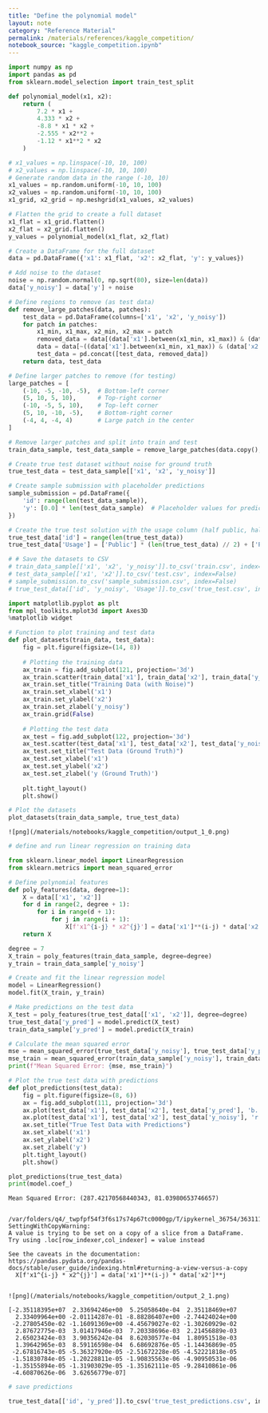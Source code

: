 ```yaml
---
title: "Define the polynomial model"
layout: note
category: "Reference Material"
permalink: /materials/references/kaggle_competition/
notebook_source: "kaggle_competition.ipynb"
---
```


```python
import numpy as np
import pandas as pd
from sklearn.model_selection import train_test_split

def polynomial_model(x1, x2):
    return (
        7.2 * x1 +
        4.333 * x2 +
        -8.8 * x1 * x2 +
        -2.555 * x2**2 +
        -1.12 * x1**2 * x2
    )

# x1_values = np.linspace(-10, 10, 100)
# x2_values = np.linspace(-10, 10, 100)
# Generate random data in the range (-10, 10)
x1_values = np.random.uniform(-10, 10, 100)
x2_values = np.random.uniform(-10, 10, 100)
x1_grid, x2_grid = np.meshgrid(x1_values, x2_values)

# Flatten the grid to create a full dataset
x1_flat = x1_grid.flatten()
x2_flat = x2_grid.flatten()
y_values = polynomial_model(x1_flat, x2_flat)

# Create a DataFrame for the full dataset
data = pd.DataFrame({'x1': x1_flat, 'x2': x2_flat, 'y': y_values})

# Add noise to the dataset
noise = np.random.normal(0, np.sqrt(80), size=len(data))
data['y_noisy'] = data['y'] + noise

# Define regions to remove (as test data)
def remove_large_patches(data, patches):
    test_data = pd.DataFrame(columns=['x1', 'x2', 'y_noisy'])
    for patch in patches:
        x1_min, x1_max, x2_min, x2_max = patch
        removed_data = data[(data['x1'].between(x1_min, x1_max)) & (data['x2'].between(x2_min, x2_max))] 
        data = data[~((data['x1'].between(x1_min, x1_max)) & (data['x2'].between(x2_min, x2_max)))]
        test_data = pd.concat([test_data, removed_data]) 
    return data, test_data 

# Define larger patches to remove (for testing)
large_patches = [
    (-10, -5, -10, -5),  # Bottom-left corner
    (5, 10, 5, 10),      # Top-right corner
    (-10, -5, 5, 10),    # Top-left corner
    (5, 10, -10, -5),    # Bottom-right corner
    (-4, 4, -4, 4)       # Large patch in the center
]

# Remove larger patches and split into train and test
train_data_sample, test_data_sample = remove_large_patches(data.copy(), large_patches)

# Create true test dataset without noise for ground truth
true_test_data = test_data_sample[['x1', 'x2', 'y_noisy']]

# Create sample submission with placeholder predictions
sample_submission = pd.DataFrame({
    'id': range(len(test_data_sample)),
    'y': [0.0] * len(test_data_sample)  # Placeholder values for predictions
})

# Create the true test solution with the usage column (half public, half private)
true_test_data['id'] = range(len(true_test_data))
true_test_data['Usage'] = ['Public'] * (len(true_test_data) // 2) + ['Private'] * (len(true_test_data) - len(true_test_data) // 2)

# # Save the datasets to CSV
# train_data_sample[['x1', 'x2', 'y_noisy']].to_csv('train.csv', index=False)
# test_data_sample[['x1', 'x2']].to_csv('test.csv', index=False)
# sample_submission.to_csv('sample_submission.csv', index=False)
# true_test_data[['id', 'y_noisy', 'Usage']].to_csv('true_test.csv', index=False)

```


```python
import matplotlib.pyplot as plt
from mpl_toolkits.mplot3d import Axes3D
%matplotlib widget

# Function to plot training and test data
def plot_datasets(train_data, test_data):
    fig = plt.figure(figsize=(14, 8))
    
    # Plotting the training data
    ax_train = fig.add_subplot(121, projection='3d')
    ax_train.scatter(train_data['x1'], train_data['x2'], train_data['y_noisy'], c=train_data['y_noisy'], cmap='viridis', s=14)
    ax_train.set_title("Training Data (with Noise)")
    ax_train.set_xlabel('x1')
    ax_train.set_ylabel('x2')
    ax_train.set_zlabel('y_noisy')
    ax_train.grid(False)
    
    # Plotting the test data
    ax_test = fig.add_subplot(122, projection='3d')
    ax_test.scatter(test_data['x1'], test_data['x2'], test_data['y_noisy'], c=test_data['y_noisy'], cmap='plasma', s=14)
    ax_test.set_title("Test Data (Ground Truth)")
    ax_test.set_xlabel('x1')
    ax_test.set_ylabel('x2')
    ax_test.set_zlabel('y (Ground Truth)')
    
    plt.tight_layout()
    plt.show()

# Plot the datasets
plot_datasets(train_data_sample, true_test_data)
```


    ![png](/materials/notebooks/kaggle_competition/output_1_0.png)

```python
# define and run linear regression on training data

from sklearn.linear_model import LinearRegression
from sklearn.metrics import mean_squared_error

# Define polynomial features
def poly_features(data, degree=1):
    X = data[['x1', 'x2']]
    for d in range(2, degree + 1):
        for i in range(d + 1):
            for j in range(i + 1):
                X[f'x1^{i-j} * x2^{j}'] = data['x1']**(i-j) * data['x2']**j
    return X

degree = 7
X_train = poly_features(train_data_sample, degree=degree)
y_train = train_data_sample['y_noisy']

# Create and fit the linear regression model
model = LinearRegression()
model.fit(X_train, y_train)

# Make predictions on the test data
X_test = poly_features(true_test_data[['x1', 'x2']], degree=degree)
true_test_data['y_pred'] = model.predict(X_test)
train_data_sample['y_pred'] = model.predict(X_train)

# Calculate the mean squared error
mse = mean_squared_error(true_test_data['y_noisy'], true_test_data['y_pred'])
mse_train = mean_squared_error(train_data_sample['y_noisy'], train_data_sample['y_pred'])
print(f"Mean Squared Error: {mse, mse_train}")

# Plot the true test data with predictions
def plot_predictions(test_data):
    fig = plt.figure(figsize=(8, 6))
    ax = fig.add_subplot(111, projection='3d')
    ax.plot(test_data['x1'], test_data['x2'], test_data['y_pred'], 'b.')
    ax.plot(test_data['x1'], test_data['x2'], test_data['y_noisy'], 'r.')
    ax.set_title("True Test Data with Predictions")
    ax.set_xlabel('x1')
    ax.set_ylabel('x2')
    ax.set_zlabel('y')
    plt.tight_layout()
    plt.show()

plot_predictions(true_test_data)
print(model.coef_)
```

    Mean Squared Error: (287.42170568440343, 81.03980653746657)


    /var/folders/q4/_twpfpf54f3f6s17s74p67tc0000gp/T/ipykernel_36754/3631114194.py:12: SettingWithCopyWarning: 
    A value is trying to be set on a copy of a slice from a DataFrame.
    Try using .loc[row_indexer,col_indexer] = value instead
    
    See the caveats in the documentation: https://pandas.pydata.org/pandas-docs/stable/user_guide/indexing.html#returning-a-view-versus-a-copy
      X[f'x1^{i-j} * x2^{j}'] = data['x1']**(i-j) * data['x2']**j


    ![png](/materials/notebooks/kaggle_competition/output_2_1.png)

    [-2.35118395e+07  2.33694246e+00  5.25058640e-04  2.35118469e+07
      2.33409964e+00 -2.01114287e-01 -8.88286407e+00 -2.74424024e+00
     -2.27805450e-02 -1.16091369e+00 -4.45679027e-02 -1.30260929e-02
      2.87672775e-03  3.01417946e-03  7.20338696e-03  2.21456889e-03
      2.65023424e-03  3.90356242e-04  8.62030577e-04  1.80951518e-03
      1.39642965e-03  8.59116598e-04  6.68692876e-05 -1.14436869e-05
     -2.67816743e-05 -5.36327920e-05 -2.51672228e-05 -4.52221818e-05
     -1.51830784e-05 -1.20228811e-05 -1.90835563e-06 -4.90950531e-06
     -1.35155894e-05 -1.31903029e-05 -1.35162111e-05 -9.28410861e-06
     -4.60870626e-06  3.62656779e-07]


```python
# save predictions

true_test_data[['id', 'y_pred']].to_csv('true_test_predictions.csv', index=False)
```


```python

```
